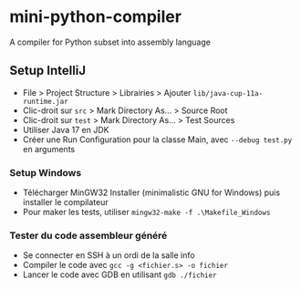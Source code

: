 # mini-python-compiler
A compiler for Python subset into assembly language

## Setup IntelliJ
- File > Project Structure > Librairies > Ajouter `lib/java-cup-11a-runtime.jar`
- Clic-droit sur `src` > Mark Directory As... > Source Root
- Clic-droit sur `test` > Mark Directory As... > Test Sources
- Utiliser Java 17 en JDK
- Créer une Run Configuration pour la classe Main, avec `--debug test.py` en arguments

### Setup Windows
- Télécharger MinGW32 Installer (minimalistic GNU for Windows) puis installer le compilateur
- Pour maker les tests, utiliser `mingw32-make -f .\Makefile_Windows`

### Tester du code assembleur généré
- Se connecter en SSH à un ordi de la salle info
- Compiler le code avec `gcc -g <fichier.s> -o fichier`
- Lancer le code avec GDB en utilisant `gdb ./fichier`
